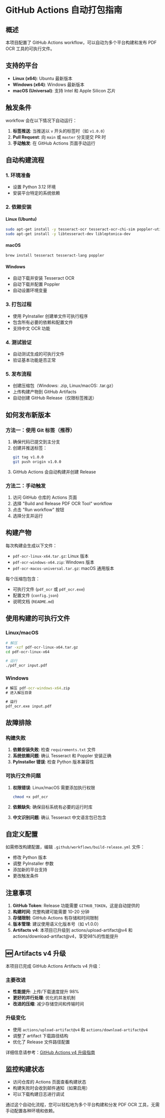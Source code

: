 # GitHub Actions 自动打包指南

## 概述

本项目配置了 GitHub Actions workflow，可以自动为多个平台构建和发布 PDF OCR 工具的可执行文件。

## 支持的平台

- **Linux (x64)**: Ubuntu 最新版本
- **Windows (x64)**: Windows 最新版本
- **macOS (Universal)**: 支持 Intel 和 Apple Silicon 芯片

## 触发条件

workflow 会在以下情况下自动运行：

1. **标签推送**: 当推送以 `v` 开头的标签时（如 `v1.0.0`）
2. **Pull Request**: 向 `main` 或 `master` 分支提交 PR 时
3. **手动触发**: 在 GitHub Actions 页面手动运行

## 自动构建流程

### 1. 环境准备
- 设置 Python 3.12 环境
- 安装平台特定的系统依赖

### 2. 依赖安装

#### Linux (Ubuntu)
```bash
sudo apt-get install -y tesseract-ocr tesseract-ocr-chi-sim poppler-utils
sudo apt-get install -y libtesseract-dev libleptonica-dev
```

#### macOS
```bash
brew install tesseract tesseract-lang poppler
```

#### Windows
- 自动下载并安装 Tesseract OCR
- 自动下载并配置 Poppler
- 自动设置环境变量

### 3. 打包过程
- 使用 PyInstaller 创建单文件可执行程序
- 包含所有必要的依赖和配置文件
- 支持中文 OCR 功能

### 4. 测试验证
- 自动测试生成的可执行文件
- 验证基本功能是否正常

### 5. 发布流程
- 创建压缩包（Windows: .zip, Linux/macOS: .tar.gz）
- 上传构建产物到 GitHub Artifacts
- 自动创建 GitHub Release（仅限标签推送）

## 如何发布新版本

### 方法一：使用 Git 标签（推荐）

1. 确保代码已提交到主分支
2. 创建并推送标签：
   ```bash
   git tag v1.0.0
   git push origin v1.0.0
   ```
3. GitHub Actions 会自动构建并创建 Release

### 方法二：手动触发

1. 访问 GitHub 仓库的 Actions 页面
2. 选择 "Build and Release PDF OCR Tool" workflow
3. 点击 "Run workflow" 按钮
4. 选择分支并运行

## 构建产物

每次构建会生成以下文件：

- `pdf-ocr-linux-x64.tar.gz`: Linux 版本
- `pdf-ocr-windows-x64.zip`: Windows 版本
- `pdf-ocr-macos-universal.tar.gz`: macOS 通用版本

每个压缩包包含：
- 可执行文件 (`pdf_ocr` 或 `pdf_ocr.exe`)
- 配置文件 (`config.json`)
- 说明文档 (`README.md`)

## 使用构建的可执行文件

### Linux/macOS
```bash
# 解压
tar -xzf pdf-ocr-linux-x64.tar.gz
cd pdf-ocr-linux-x64

# 运行
./pdf_ocr input.pdf
```

### Windows
```cmd
# 解压 pdf-ocr-windows-x64.zip
# 进入解压目录

# 运行
pdf_ocr.exe input.pdf
```

## 故障排除

### 构建失败

1. **依赖安装失败**: 检查 `requirements.txt` 文件
2. **系统依赖问题**: 确认 Tesseract 和 Poppler 安装正确
3. **PyInstaller 错误**: 检查 Python 版本兼容性

### 可执行文件问题

1. **权限错误**: Linux/macOS 需要添加执行权限
   ```bash
   chmod +x pdf_ocr
   ```

2. **依赖缺失**: 确保目标系统有必要的运行时库

3. **中文识别问题**: 确认 Tesseract 中文语言包已包含

## 自定义配置

如需修改构建配置，编辑 `.github/workflows/build-release.yml` 文件：

- 修改 Python 版本
- 调整 PyInstaller 参数
- 添加新的平台支持
- 更改触发条件

## 注意事项

1. **GitHub Token**: Release 功能需要 `GITHUB_TOKEN`，这是自动提供的
2. **构建时间**: 完整构建可能需要 10-20 分钟
3. **存储限制**: GitHub Actions 有存储和时间限制
4. **版本管理**: 建议使用语义化版本号（如 v1.0.0）
5. **Artifacts v4**: 本项目已升级到 actions/upload-artifact@v4 和 actions/download-artifact@v4，享受98%的性能提升

## 🆕 Artifacts v4 升级

本项目已完成 GitHub Actions Artifacts v4 升级：

### 主要改进
- **性能提升**: 上传/下载速度提升 98%
- **更好的并行处理**: 优化的并发机制
- **改进的压缩**: 减少存储空间和传输时间

### 升级变化
- 使用 `actions/upload-artifact@v4` 和 `actions/download-artifact@v4`
- 调整了 artifact 下载路径结构
- 优化了 Release 文件路径配置

详细信息请参考：[GitHub Actions v4 升级指南](./GITHUB_ACTIONS_V4_UPGRADE.md)

## 监控构建状态

- 访问仓库的 Actions 页面查看构建状态
- 构建失败时会收到邮件通知（如果启用）
- 可以下载构建日志进行调试

通过这个自动化流程，您可以轻松地为多个平台构建和分发 PDF OCR 工具，无需手动配置各种环境和依赖。